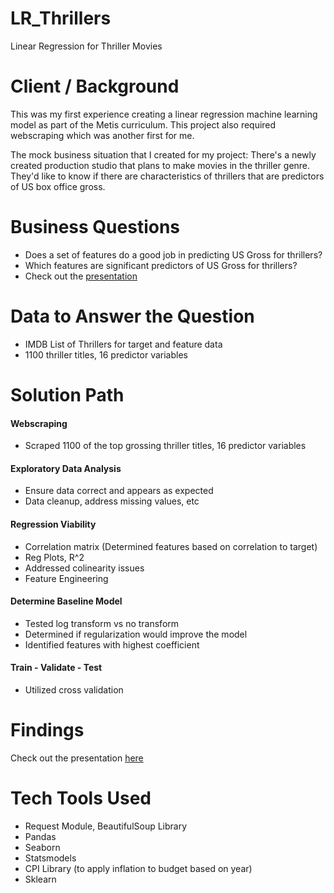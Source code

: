 # LR_Thrillers
Linear Regression for Thriller Movies

# Client / Background
This was my first experience creating a linear regression machine learning model as part of the Metis curriculum. This project also required webscraping which was another first for me. 

The mock business situation that I created for my project: There's a newly created production studio that plans to make movies in the thriller genre. They'd like to know if there are characteristics of thrillers that are predictors of US box office gross.

# Business Questions
- Does a set of features do a good job in predicting US Gross for thrillers?
- Which features are significant predictors of US Gross for thrillers?
- Check out the [presentation](https://github.com/Jenni-Hawk/Linear_Regression/blob/main/Linear_Regression_Preso.pdf)

# Data to Answer the Question
- IMDB List of Thrillers for target and feature data
- 1100 thriller titles, 16 predictor variables

# Solution Path
#### Webscraping
- Scraped 1100 of the top grossing thriller titles, 16 predictor variables
#### Exploratory Data Analysis
- Ensure data correct and appears as expected
- Data cleanup, address missing values, etc
#### Regression Viability
- Correlation matrix (Determined features based on correlation to target)
- Reg Plots, R^2
- Addressed colinearity issues
- Feature Engineering
#### Determine Baseline Model 
- Tested log transform vs no transform
- Determined if regularization would improve the model
- Identified features with highest coefficient
#### Train - Validate - Test
- Utilized cross validation

# Findings
Check out the presentation [here](https://github.com/Jenni-Hawk/LR_Thrillers/blob/main/Presentation_Linear_Regression.pdf)

# Tech Tools Used
- Request Module, BeautifulSoup Library
- Pandas
- Seaborn
- Statsmodels
- CPI Library (to apply inflation to budget based on year)
- Sklearn

